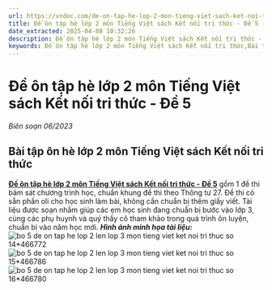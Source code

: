 ```yaml
---
url: https://vndoc.com/de-on-tap-he-lop-2-mon-tieng-viet-sach-ket-noi-tri-thuc-de-5-299660
title: Đề ôn tập hè lớp 2 môn Tiếng Việt sách Kết nối tri thức - Đề 5 - Biên soạn 06/2023 - VnDoc.com
date_extracted: 2025-04-08 10:32:26
description: Đề ôn tập hè lớp 2 môn Tiếng Việt sách Kết nối tri thức - Đề 5 được soạn nhằm giúp các em học sinh rèn luyện, củng cố các kiến thức để chuẩn bị bước vào năm học mới.
keywords: Đề ôn tập hè lớp 2 môn Tiếng Việt sách Kết nối tri thức,Bài tập hè lớp 2 môn Tiếng Việt sách Kết nối tri thức,bài tập ôn hè lớp 2 lên lớp 3,bài tập ôn hè lớp 2 lên 3,ôn tập hè lớp 2 lên 3,đề ôn tập hè lớp 2 lên 3,ôn hè lớp 2 lên 3,đề ôn tập lớp 2 lên lớp 3,bộ đề ôn tập hè lớp 2 lên lớp 3,ôn hè lớp 2,đề ôn tập hè lớp 2,bài tập ôn hè lớp 2 lên lớp 3 môn tiếng việt,bài tập ôn hè lớp 2 lên 3 môn tiếng việt,ôn tập hè lớp 2 lên 3 môn tiếng việt,đề ôn tập hè lớp 2 lên 3 môn tiếng việt
---
```


# Đề ôn tập hè lớp 2 môn Tiếng Việt sách Kết nối tri thức - Đề 5
 _Biên soạn 06/2023_
## **Bài tập ôn hè lớp 2 môn Tiếng Việt sách Kết nối tri thức**
[**Đề ôn tập hè lớp 2 môn Tiếng Việt sách Kết nối tri thức - Đề 5**](<https://vndoc.com/de-on-tap-he-lop-2-mon-tieng-viet-sach-ket-noi-tri-thuc-de-5-299660>) gồm 1 đề thi bám sát chương trình học, chuẩn khung đề thi theo Thông tư 27. Đề thi có sẵn phần oli cho học sinh làm bài, không cần chuẩn bị thêm giấy viết.
Tài liệu được soạn nhằm giúp các em học sinh đang chuẩn bị bước vào lớp 3, cùng các phụ huynh và quý thầy cô tham khảo trong quá trình ôn luyện, chuẩn bị vào năm học mới.
_**Hình ảnh minh họa tài liệu:**_
![bo 5 de on tap he lop 2 len lop 3 mon tieng viet ket noi tri thuc so 14*466772](https://i.vdoc.vn/data/image/2023/06/29/bo-5-de-on-tap-he-lop-2-len-lop-3-mon-tieng-viet-ket-noi-tri-thuc-so-14.jpg)![bo 5 de on tap he lop 2 len lop 3 mon tieng viet ket noi tri thuc so 15*466786](https://i.vdoc.vn/data/image/2023/06/29/bo-5-de-on-tap-he-lop-2-len-lop-3-mon-tieng-viet-ket-noi-tri-thuc-so-15.jpg)![bo 5 de on tap he lop 2 len lop 3 mon tieng viet ket noi tri thuc so 16*466780](https://i.vdoc.vn/data/image/2023/06/29/bo-5-de-on-tap-he-lop-2-len-lop-3-mon-tieng-viet-ket-noi-tri-thuc-so-16.jpg)
